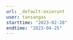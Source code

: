 ```yaml
---
url: _default:exierunt
user: tansangas
starttime: "2023-02-28"
endtime: "2023-04-25"
---
```

<reserve />